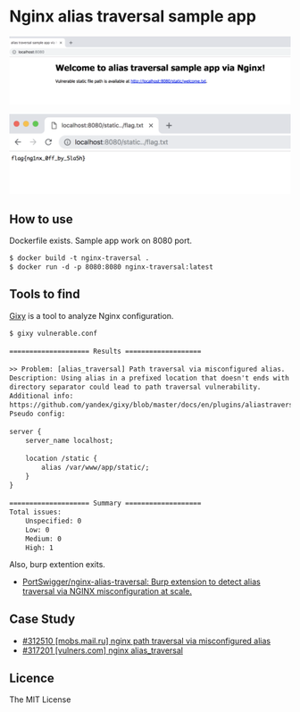 # Nginx alias traversal sample app

![top](./screenshots/top.png)

![flag](./screenshots/flag.png)

## How to use
Dockerfile exists. Sample app work on 8080 port.

```
$ docker build -t nginx-traversal .
$ docker run -d -p 8080:8080 nginx-traversal:latest
```

## Tools to find
[Gixy](https://github.com/yandex/gixy) is a tool to analyze Nginx configuration.

```
$ gixy vulnerable.conf 

==================== Results ===================

>> Problem: [alias_traversal] Path traversal via misconfigured alias.
Description: Using alias in a prefixed location that doesn't ends with directory separator could lead to path traversal vulnerability. 
Additional info: https://github.com/yandex/gixy/blob/master/docs/en/plugins/aliastraversal.md
Pseudo config:

server {
	server_name localhost;

	location /static {
		alias /var/www/app/static/;
	}
}

==================== Summary ===================
Total issues:
    Unspecified: 0
    Low: 0
    Medium: 0
    High: 1
```

Also, burp extention exits.

- [PortSwigger/nginx-alias-traversal: Burp extension to detect alias traversal via NGINX misconfiguration at scale.](https://github.com/PortSwigger/nginx-alias-traversal)

## Case Study
- [#312510 [mobs.mail.ru] nginx path traversal via misconfigured alias](https://hackerone.com/reports/312510)
- [#317201 [vulners.com] nginx alias_traversal](https://hackerone.com/reports/317201)

## Licence
The MIT License
